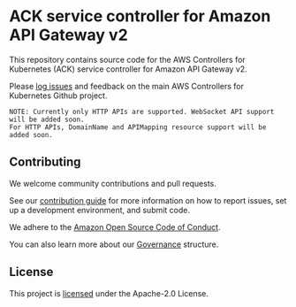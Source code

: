 # ACK service controller for Amazon API Gateway v2

This repository contains source code for the AWS Controllers for Kubernetes
(ACK) service controller for Amazon API Gateway v2.

Please [log issues][ack-issues] and feedback on the main AWS Controllers for
Kubernetes Github project.

```
NOTE: Currently only HTTP APIs are supported. WebSocket API support will be added soon.
For HTTP APIs, DomainName and APIMapping resource support will be added soon.
```

[ack-issues]: https://github.com/aws/aws-controllers-k8s/issues

## Contributing

We welcome community contributions and pull requests.

See our [contribution guide](/CONTRIBUTING.md) for more information on how to
report issues, set up a development environment, and submit code.

We adhere to the [Amazon Open Source Code of Conduct][coc].

You can also learn more about our [Governance](/GOVERNANCE.md) structure.

[coc]: https://aws.github.io/code-of-conduct

## License

This project is [licensed](/LICENSE) under the Apache-2.0 License.
